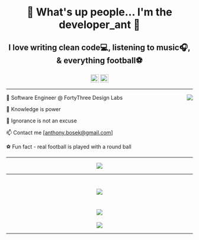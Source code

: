 
<h1 align="center">👋 What's up people... I'm the developer_ant 🐜</h1>
<h2 align="center">I love writing clean code💻, listening to music🎧, & everything football⚽</h2>
<div align="center">
<!-- <img src='https://api.visitorbadge.io/api/visitors?path=https%3A%2F%2Fgithub.com%2FanthonyBosek&countColor=%232ccce4&style=flat' height='22'> -->
<img src='https://img.shields.io/github/followers/anthonyBosek?label=Followers&style=social' height='22'>
<img src='https://img.shields.io/github/stars/anthonyBosek?style=social&label=Stars' height='22'>
<!--  &maxAge=2592000  -->
</div>

---
<!-- stats-sigma-five &hide=issues-->
<img src="https://github-readme-stats-sigma-five.vercel.app/api?username=anthonyBosek&count_private=true&show_icons=true&theme=dracula" align="right">

💼 Software Engineer @ FortyThree Design Labs

🌱 Knowledge is power

🚫 Ignorance is not an excuse

📫 Contact me [anthony.bosek@gmail.com]

⚽ Fun fact - real football is played with a round ball

---

<p align="center">
  <a href="https://skillicons.dev">
    <img src="https://skillicons.dev/icons?i=html,css,sass,tailwind,materialui,styledcomponents,bootstrap,git,github,githubactions,bash,vscode,stackoverflow,figma,js,ts,py,django,react,redux,nodejs,express,mongodb,graphql,aws,apollo,jest,pug&perline=14&theme=dark" />
  </a>
<!--  ,jquery,regex  -->
</p>

---

<h1 align='center'>
  <img src="https://github-profile-summary-cards.vercel.app/api/cards/profile-details?username=anthonyBosek&count_private=true&theme=dracula">
</h1>


<h1 align='center'>
  <img src="https://github-readme-streak-stats.herokuapp.com/?user=anthonyBosek&theme=dracula">
</h1>
<div align='center'>
  <img src="https://github-readme-stats-sigma-five.vercel.app/api/top-langs/?username=anthonyBosek&layout=compact&theme=dracula">
</div>

---

<!--  -->
<!-- 🗨  Ask me about my journey -->
<!--   <img src="https://github-readme-stats.vercel.app/api/top-langs/?username=anthonyBosek&layout=compact&theme=dracula"> -->
<!-- <img src="https://github-profile-summary-cards.vercel.app/api/cards/stats?username=anthonyBosek&count_private=true&theme=dracula"> -->
<!-- <img src="http://github-profile-summary-cards.vercel.app/api/cards/productive-time?username=anthonyBosek&count_private=true&theme=dracula&utcOffset=8"> -->
<!--[![Anurag's GitHub stats](https://github-readme-stats.vercel.app/api?username=anthonyBosek&count_private=true&show_icons=true&theme=dracula)](https://github.com/anuraghazra/github-readme-stats) -->
<!-- [![Top Langs](https://github-readme-stats.vercel.app/api/top-langs/?username=anthonyBosek)](https://github.com/anuraghazra/github-readme-stats) -->
